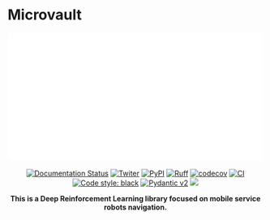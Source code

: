 # Microvault

<div align="center">
     <img src="https://raw.githubusercontent.com/microvault/microvault/main/docs/_static/img.png" alt="MicroVault">
</div>

<p align="center">
  <a href='https://microvault.readthedocs.io/en/latest/?badge=latest'><img src='https://readthedocs.org/projects/microvault/badge/?version=latest' alt='Documentation Status' /></a>
  <a href="https://twitter.com/Microvault_"><img alt="Twiter" src="https://img.shields.io/badge/microvault-twiter-blue"></a>
  <a href="https://pypi.org/project/microvault/"><img alt="PyPI" src="https://img.shields.io/pypi/v/microvault"></a>
  <a href="https://github.com/astral-sh/ruff"><img alt="Ruff" src="https://img.shields.io/endpoint?url=https://raw.githubusercontent.com/astral-sh/ruff/main/assets/badge/v2.json"></a>
  <a href="https://codecov.io/gh/microvault/microvault"><img alt="codecov" src="https://codecov.io/gh/microvault/microvault/graph/badge.svg?token=WRTOBP06AW"></a>
  <a href="https://github.com/microvault/microvault/actions/workflows/main.yaml"><img alt="CI" src="https://github.com/microvault/microvault/actions/workflows/main.yaml/badge.svg"></a>
  <a href="https://github.com/psf/black"><img alt="Code style: black" src="https://img.shields.io/badge/code%20style-black-000000.svg"></a>
  <a href="https://pydantic.dev"><img alt="Pydantic v2" src="https://img.shields.io/endpoint?url=https://raw.githubusercontent.com/pydantic/pydantic/main/docs/badge/v2.json"></a>
<a href="https://codeclimate.com/github/microvault/microvault/maintainability"><img src="https://api.codeclimate.com/v1/badges/f121e3b57214eac38280/maintainability" /></a>

</p>

<div align="center">

**This is a Deep Reinforcement Learning library focused on mobile service robots navigation.**

</div>
